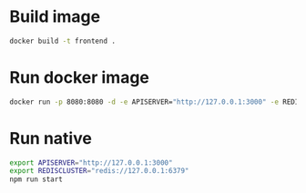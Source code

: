 # Build image
```bash
docker build -t frontend .
```

# Run docker image
```bash
docker run -p 8080:8080 -d -e APISERVER="http://127.0.0.1:3000" -e REDISCLUSTER="redis://127.0.0.1:6379" frontend
```

# Run native
```bash
export APISERVER="http://127.0.0.1:3000"
export REDISCLUSTER="redis://127.0.0.1:6379"
npm run start
```